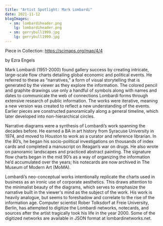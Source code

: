 ```yaml
---
title: "Artist Spotlight: Mark Lombardi"
date: 2021-11-12
blogImages:
  - sm: lombardiheader.png
    lg: lombardiheader.png
  - sm: gerrybull1999.jpg
    lg: gerrybull1999.jpg
---
```

Piece in Collection: https://scimaps.org/map/4/4   

by Ezra Engels 

Mark Lombardi (1951-2000) found gallery success by creating intricate, large-scale flow charts detailing global economic and political events. He referred to these as “narratives,” a form of visual storytelling that is generated by the viewer as they explore the information. The colored pencil and graphite drawings use only a handful of symbols along with names and dates to communicate the web of connections Lombardi forms through extensive research of public information. The works were iterative, meaning a new version was created to reflect a new understanding of the events. Earlier pieces are constructed panoramically along a general timeline, which later developed into non-hierarchical circles.  

Narrative diagrams were a synthesis of Lombardi’s work spanning the decades before. He earned a BA in art history from Syracuse University in 1974, and moved to Houston to work as a curator and reference librarian. In the 80’s, he began his socio-political investigations on thousands of index cards and completed a manuscript on Reagan’s war on drugs. He also wrote on panoramic landscapes and practiced abstract painting. The signature flow charts began in the mid 90’s as a way of organizing the information he’d accumulated over the years; his notecards are now archived in The Museum of Modern Art (MoMA).   

Lombardi’s neo-conceptual works intentionally replicate the charts used in business as an ironic use of corporate aesthetics. This draws attention to the minimalist beauty of the diagrams, which serves to emphasize the narrative built in the viewer's mind as the subject of the work. His work is heavily analogue, but seems to foreshadow and correlate to the rise of the information age. Computer scientist Rober Tolksdorf at Freie University, Berlin, has attempted to digitize the Lombardi networks, notecards, and sources after the artist tragically took his life in the year 2000. Some of the digitized networks are available in JSON format at lombardinetworks.net.
